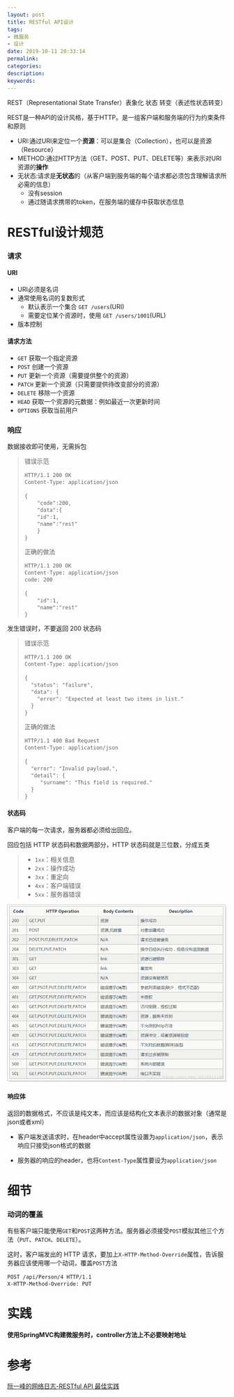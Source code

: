 ```yaml
---
layout: post
title: RESTful API设计
tags:
- 微服务
- 设计
date: 2019-10-11 20:33:14
permalink:
categories:
description:
keywords:
---
```


REST（Representational State Transfer）表象化 状态 转变（表述性状态转变）

REST是一种API的设计风格，基于HTTP。是一组客户端和服务端的行为约束条件和原则

* URI:通过URI来定位一个**资源**：可以是集合（Collection），也可以是资源（Resource）
* METHOD:通过HTTP方法（GET、POST、PUT、DELETE等）来表示对URI资源的**操作**
* 无状态:请求是**无状态**的（从客户端到服务端的每个请求都必须包含理解请求所必需的信息）
  * 没有session
  * 通过随请求携带的token，在服务端的缓存中获取状态信息

# RESTful设计规范
### 请求
#### URI
- URI必须是名词
- 通常使用名词的复数形式
  - 默认表示一个集合 `GET /users`(URI)
  - 需要定位某个资源时，使用 `GET /users/1001`(URL)
- 版本控制

#### 请求方法
- `GET` 获取一个指定资源
- `POST` 创建一个资源
- `PUT` 更新一个资源（需要提供整个的资源）
- `PATCH` 更新一个资源（只需要提供待改变部分的资源）
- `DELETE` 移除一个资源
- `HEAD` 获取一个资源的元数据：例如最近一次更新时间
- `OPTIONS` 获取当前用户

### 响应

数据接收即可使用，无需拆包

> 错误示范
>
> ```http
> HTTP/1.1 200 OK
> Content-Type: application/json
> 
> {
>     "code":200,
>     "data":{
>     "id":1,
>     "name":"rest"
>     }
> }
> ```
>
> 正确的做法
>
> ```http
> HTTP/1.1 200 OK
> Content-Type: application/json
> code: 200
> 
> {
>     "id":1,
>     "name":"rest"
> }
> ```

发生错误时，不要返回 200 状态码

> 错误示范
>
> ```http
> HTTP/1.1 200 OK
> Content-Type: application/json
> 
> {
>   "status": "failure",
>   "data": {
>     "error": "Expected at least two items in list."
>   }
> }
> ```
>
> 正确的做法
>
> ```http
> HTTP/1.1 400 Bad Request
> Content-Type: application/json
> 
> {
>   "error": "Invalid payload.",
>   "detail": {
>      "surname": "This field is required."
>   }
> }
> ```



#### 状态码

客户端的每一次请求，服务器都必须给出回应。

回应包括 HTTP 状态码和数据两部分，HTTP 状态码就是三位数，分成五类

> - `1xx`：相关信息
> - `2xx`：操作成功
> - `3xx`：重定向
> - `4xx`：客户端错误
> - `5xx`：服务器错误
<!--
![本地展示](.\assets\20180721093338663.png)
-->

![博客展示](/img/in-post/micro-service/assets/20180721093338663.png)


#### 响应体

返回的数据格式，不应该是纯文本，而应该是结构化文本表示的数据对象（通常是json或者xml）

* 客户端发送请求时，在header中accept属性设置为`application/json`，表示响应只接受json格式的数据

* 服务器的响应的header，也将`Content-Type`属性要设为`application/json`

# 细节

### 动词的覆盖

有些客户端只能使用`GET`和`POST`这两种方法。服务器必须接受`POST`模拟其他三个方法（`PUT`、`PATCH`、`DELETE`）。

这时，客户端发出的 HTTP 请求，要加上`X-HTTP-Method-Override`属性，告诉服务器应该使用哪一个动词，覆盖`POST`方法

```http
POST /api/Person/4 HTTP/1.1 
X-HTTP-Method-Override: PUT 
```

# 实践

#### 使用SpringMVC构建微服务时，controller方法上不必要映射地址



# 参考

[阮一峰的网络日志-RESTful API 最佳实践](http://www.ruanyifeng.com/blog/2018/10/restful-api-best-practices.html)